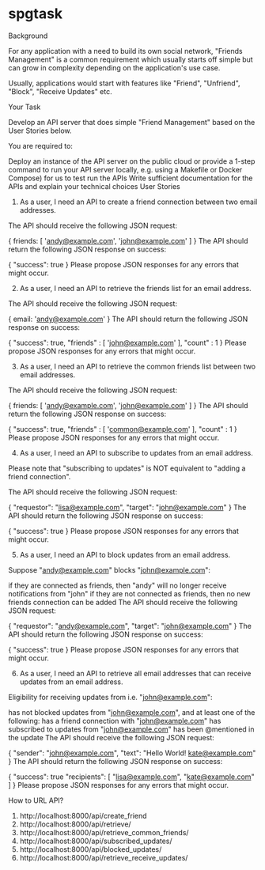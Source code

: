 # spgtask


Background

For any application with a need to build its own social network, "Friends Management" is a common requirement which usually starts off simple but can grow in complexity depending on the application's use case.

Usually, applications would start with features like "Friend", "Unfriend", "Block", "Receive Updates" etc.

Your Task

Develop an API server that does simple "Friend Management" based on the User Stories below.

You are required to:

Deploy an instance of the API server on the public cloud or provide a 1-step command to run your API server locally, e.g. using a Makefile or Docker Compose) for us to test run the APIs
Write sufficient documentation for the APIs and explain your technical choices
User Stories

1. As a user, I need an API to create a friend connection between two email addresses.

The API should receive the following JSON request:

{
  friends:
    [
      'andy@example.com',
      'john@example.com'
    ]
}
The API should return the following JSON response on success:

{
  "success": true
}
Please propose JSON responses for any errors that might occur.

2. As a user, I need an API to retrieve the friends list for an email address.

The API should receive the following JSON request:

{
  email: 'andy@example.com'
}
The API should return the following JSON response on success:

{
  "success": true,
  "friends" :
    [
      'john@example.com'
    ],
  "count" : 1
}
Please propose JSON responses for any errors that might occur.

3. As a user, I need an API to retrieve the common friends list between two email addresses.

The API should receive the following JSON request:

{
  friends:
    [
      'andy@example.com',
      'john@example.com'
    ]
}
The API should return the following JSON response on success:

{
  "success": true,
  "friends" :
    [
      'common@example.com'
    ],
  "count" : 1
}
Please propose JSON responses for any errors that might occur.

4. As a user, I need an API to subscribe to updates from an email address.

Please note that "subscribing to updates" is NOT equivalent to "adding a friend connection".

The API should receive the following JSON request:

{
  "requestor": "lisa@example.com",
  "target": "john@example.com"
}
The API should return the following JSON response on success:

{
  "success": true
}
Please propose JSON responses for any errors that might occur.

5. As a user, I need an API to block updates from an email address.

Suppose "andy@example.com" blocks "john@example.com":

if they are connected as friends, then "andy" will no longer receive notifications from "john"
if they are not connected as friends, then no new friends connection can be added
The API should receive the following JSON request:

{
  "requestor": "andy@example.com",
  "target": "john@example.com"
}
The API should return the following JSON response on success:

{
  "success": true
}
Please propose JSON responses for any errors that might occur.

6. As a user, I need an API to retrieve all email addresses that can receive updates from an email address.

Eligibility for receiving updates from i.e. "john@example.com":

has not blocked updates from "john@example.com", and
at least one of the following:
has a friend connection with "john@example.com"
has subscribed to updates from "john@example.com"
has been @mentioned in the update
The API should receive the following JSON request:

{
  "sender":  "john@example.com",
  "text": "Hello World! kate@example.com"
}
The API should return the following JSON response on success:

{
  "success": true
  "recipients":
    [
      "lisa@example.com",
      "kate@example.com"
    ]
}
Please propose JSON responses for any errors that might occur.



How to URL API?
1) http://localhost:8000/api/create_friend
2) http://localhost:8000/api/retrieve/
3) http://localhost:8000/api/retrieve_common_friends/
4) http://localhost:8000/api/subscribed_updates/
5) http://localhost:8000/api/blocked_updates/
6) http://localhost:8000/api/retrieve_receive_updates/
